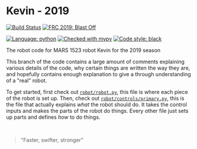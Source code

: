 # Kevin - 2019

[![Build Status](https://travis-ci.com/Mars1523/Kevin.svg?token=9wnZ4P5zqisSKzJ5PbWZ&branch=master)](https://travis-ci.org/Mars1523/Kevin)
[![FRC 2019: Blast Off](https://img.shields.io/badge/FRC-2019%20|%20Blast%20Off-black.svg)](https://www.firstinspires.org/robotics/frc/)

[![Language: python](https://img.shields.io/badge/Language-Python-3572a5.svg)](https://www.python.org/)
[![Checked with mypy](https://img.shields.io/badge/mypy-checked-2a6db2.svg)](http://mypy-lang.org/)
[![Code style: black](https://img.shields.io/badge/code%20style-black-000000.svg)](https://github.com/ambv/black)

The robot code for MARS 1523 robot Kevin for the 2019 season

This branch of the code contains a large amount of comments explaining various 
details of the code, why certain things are written the way they are, and hopefully
contains enough explanation to give a through understanding of a "real" robot.

To get started, first check out [`robot/robot.py`](robot/robot.py), 
this file is where each piece of the robot is set up.
Then, check out [`robot/controls/primary.py`](robot/controls/primary.py), 
this is the file that actually explains _what_ the robot should do. It takes the
control inputs and makes the parts of the robot do things.
Every other file just sets up parts and defines _how_ to do things.


<br>

> "Faster, swifter, stronger"

